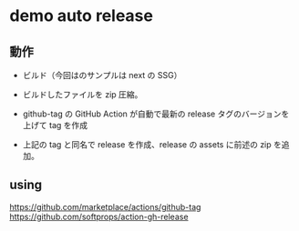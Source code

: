 # demo auto release

## 動作

- ビルド（今回はのサンプルは next の SSG）

- ビルドしたファイルを zip 圧縮。

- github-tag の GitHub Action が自動で最新の release タグのバージョンを上げて tag を作成

- 上記の tag と同名で release を作成、release の assets に前述の zip を追加。

## using

https://github.com/marketplace/actions/github-tag
https://github.com/softprops/action-gh-release
